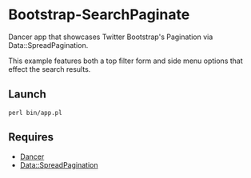 Bootstrap-SearchPaginate
==================
Dancer app that showcases Twitter Bootstrap's Pagination via Data::SpreadPagination.

This example features both a top filter form and side menu options that effect the search results.

Launch
------
```
perl bin/app.pl
```

Requires
--------
* [Dancer](http://search.cpan.org/~yanick/Dancer/)
* [Data::SpreadPagination](http://search.cpan.org/~knew/Data-SpreadPagination/)
